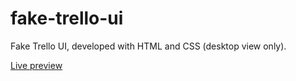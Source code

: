 # fake-trello-ui

Fake Trello UI, developed with HTML and CSS (desktop view only).

[Live preview](https://rojaslabs.github.io/fake-trello-ui/)
